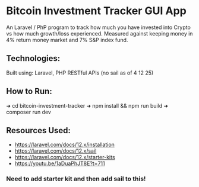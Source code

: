 # Bitcoin Investment Tracker GUI App
An Laravel / PhP program to track how much you have invested into Crypto vs how much growth/loss experienced. Measured against keeping money in 4% return money market and 7% S&P index fund.

## Technologies:
Built using: Laravel, PHP RESTful APIs
(no sail as of 4 12 25)

## How to Run:
➜ cd bitcoin-investment-tracker
➜ npm install && npm run build
➜ composer run dev


## Resources Used:
- https://laravel.com/docs/12.x/installation
- https://laravel.com/docs/12.x/sail
- https://laravel.com/docs/12.x/starter-kits
- https://youtu.be/1aDuaPhJT8E?t=711


### Need to add starter kit and then add sail to this!